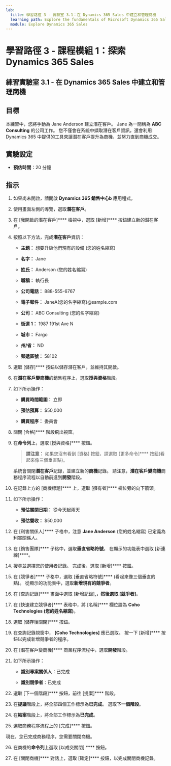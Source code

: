 ```yaml
---
lab:
  title: 學習路徑 3 - 實驗室 3.1：在 Dynamics 365 Sales 中建立和管理商機
  learning path: Explore the fundamentals of Microsoft Dynamics 365 Sales
  module: Explore Dynamics 365 Sales
---
```



學習路徑 3 - 課程模組 1：探索 Dynamics 365 Sales
========================

## 練習實驗室 3.1 - 在 Dynamics 365 Sales 中建立和管理商機 

## 目標

本練習中，您將手動為 Jane Anderson 建立潛在客戶。 Jane 為一間稱為 **ABC Consulting** 的公司工作。 您不僅會在系統中擷取潛在客戶資訊，還會利用 Dynamics 365 中提供的工具來讓潛在客戶提升為商機，並努力直到商機成交。

## 實驗設定

  - **預估時間**：20 分鐘

## 指示

1. 如果尚未開啟，請開啟 **Dynamics 365 銷售中心b** 應用程式。

2. 使用畫面左側的導覽，選取**潛在客戶**。

3. 在 [我開啟的潛在客戶]**** 檢視中，選取 [新增]**** 按鈕建立新的潛在客戶。

4. 按照以下方法，完成**潛在客戶**資訊：

    - **主題：** 想要升級他們現有的設備 (您的姓名縮寫)

    - **名字：** Jane

    - **姓氏：** Anderson (您的姓名縮寫)

    - **職稱：** 執行長

    - **公司電話：** 888-555-6767

    - **電子郵件：** JaneA(您的名字縮寫)@sample.com

    - **公司：** ABC Consulting (您的名字縮寫)

    - **街道 1：** 1987 191st Ave N

    - **城市：** Fargo

    - **州/省：** ND

    - **郵遞區號：** 58102

5. 選取 [儲存]**** 按鈕以儲存潛在客戶，並維持其開啟。

6. 在**潛在客戶變商機**的銷售程序上，選取**授與資格**階段。

7. 如下所示操作：

    - **購買時間範圍：** 立即

    - **預估預算：** $50,000

    - **購買程序：** 委員會

8. 關閉 [合格]**** 階段飛出視窗。

9. 在**命令列**上，選取 [授與資格]**** 按鈕。

    > **請注意：** 如果您沒有看到 [資格] 按鈕，請選取 [更多命令]**** 按鈕(看起來像三個垂直點)。

    系統會關閉**潛在客戶**記錄，並建立新的**商機**記錄。 請注意，**潛在客戶變商機**商務程序流程以自動前進到**開發**階段。

10. 在記錄上方的 [商機標題]**** 上，選取 [擁有者]****  欄位旁的向下箭頭。

11. 如下所示操作：

    - **預估關閉日期：** 從今天起兩天

    - **預估營收：** $50,000

12. 在 [利害關係人]**** 子格中，注意 **Jane Anderson** (您的姓名縮寫) 已定義為利害關係人。

13. 在 [銷售團隊]**** 子格中，選取**垂直省略符號**。 在顯示的功能表中選取 [新連線]****。

14. 搜尋並選擇您的使用者記錄。 完成後，選取 [新增]**** 按鈕。

15. 在 [競爭者]**** 子格中，選取 [垂直省略符號]**** (看起來像三個垂直的點)。 從顯示的功能表中，選取**新增現有的競爭者**。

16. 在 [查詢記錄]**** 畫面中選取 [新增記錄]****,，然後選取 [競爭者]****。

17. 在 [快速建立競爭者]**** 表格中，將 [名稱]**** 欄位設為 **Coho Technologies (您的姓名縮寫)**。

18. 選取 [儲存後關閉]**** 按鈕。

19. 在查詢記錄視窗中， **[Coho Technologies]** 應已選取。 按一下 [新增]**** 按鈕以完成新增競爭者的程序。

20. 在 [潛在客戶變商機]**** 商業程序流程中，選取**開發**階段。

21. 如下所示操作：

    - **識別專案關係人**：已完成

    - **識別競爭者**：已完成

22. 選取 [下一個階段]**** 按鈕，前往 [提案]**** 階段。

23. 在**提議**階段上，將全部四個工作標示為**已完成**。 選取**下一個階段**。

24. 在**結案**階段上，將全部工作標示為**已完成**。

25. 選取商務程序流程上的 [完成]**** 按鈕。

現在，您已完成商務程序，您需要關閉商機。

26. 在商機的**命令列**上選取 [以成交關閉] **** 按鈕。

27. 在 [關閉商機]**** 對話上，選取 [確定]**** 按鈕，以完成關閉商機記錄。
